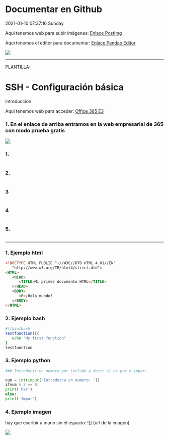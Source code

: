 # Documentar en Github
2021-01-10 07:37:16 Sunday

Aqui tenemos web para subir imágenes: [Enlace Postimg](https://postimages.org/ "Enlace web")

Aqui tenemos el editor para documentar: [Enlace Pandao Editor](https://pandao.github.io/editor.md/en.html "Enlace web")

![](https://camo.githubusercontent.com/1d61f3ec442dd71f22daba8ea1a0007eb10dd2b5ceb2aeed51d7b8adb587a190/687474703a2f2f7777312e73696e61696d672e636e2f6c617267652f303037316f756570677931673075333837336966796a333075793066686e31342e6a7067)

---------------------------------------------------
PLANTILLA:

# SSH - Configuración básica
introduccion

Aqui tenemos web para acceder: [Office 365 E3](https://www.microsoft.com/es-es/microsoft-365/enterprise/office-365-e3?activetab=pivot%3aoverviewtab "365")

###  1.   En el enlace de arriba entramos en la web empresarial de 365 con modo prueba gratis
![](https://i.postimg.cc/Bnf3pvwr/1.png)

###  1.  
![]()


###  2.  
![]()


### 3  
![]()


### 4  
![]()


###  5.  
![]()

-----------------------------------------------------

### 1. Ejemplo html

```html
<!DOCTYPE HTML PUBLIC "-//W3C//DTD HTML 4.01//EN"
   "http://www.w3.org/TR/html4/strict.dtd">
<HTML>
   <HEAD>
      <TITLE>Mi primer documento HTML</TITLE>
   </HEAD>
   <BODY>
      <P>¡Hola mundo!
   </BODY>
</HTML>
```
### 2. Ejemplo bash

```bash
#!/bin/bash
testfunction(){
   echo "My first function"
}
testfunction
```
### 3. Ejemplo python
```python
### Introducir un numero por teclado y decir si es par o impar:

num = int(input('Introduzca un numero: '))
ifnum % 2 == 0:
print('Par')
else:
print('Impar')
```

### 4. Ejemplo imagen

hay que escribir a mano  sin el espacio: 
![] (url de la imagen)

![](https://cdn.icon-icons.com/icons2/2108/PNG/512/linux_icon_130887.png)
